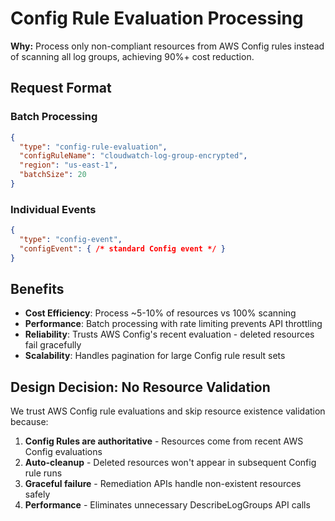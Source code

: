 # Config Rule Evaluation Processing

**Why:** Process only non-compliant resources from AWS Config rules instead of scanning all log groups, achieving 90%+ cost reduction.

## Request Format

### Batch Processing
```json
{
  "type": "config-rule-evaluation",
  "configRuleName": "cloudwatch-log-group-encrypted",
  "region": "us-east-1",
  "batchSize": 20
}
```

### Individual Events
```json
{
  "type": "config-event",
  "configEvent": { /* standard Config event */ }
}
```

## Benefits

- **Cost Efficiency**: Process ~5-10% of resources vs 100% scanning
- **Performance**: Batch processing with rate limiting prevents API throttling  
- **Reliability**: Trusts AWS Config's recent evaluation - deleted resources fail gracefully
- **Scalability**: Handles pagination for large Config rule result sets

## Design Decision: No Resource Validation

We trust AWS Config rule evaluations and skip resource existence validation because:

1. **Config Rules are authoritative** - Resources come from recent AWS Config evaluations
2. **Auto-cleanup** - Deleted resources won't appear in subsequent Config rule runs  
3. **Graceful failure** - Remediation APIs handle non-existent resources safely
4. **Performance** - Eliminates unnecessary DescribeLogGroups API calls
